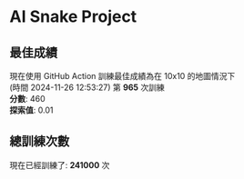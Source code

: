 
# AI Snake Project

## **最佳成績**
現在使用 GitHub Action 訓練最佳成績為在 10x10 的地圖情況下  
(時間 2024-11-26 12:53:27) 第 **965** 次訓練  
**分數**: 460  
**探索值**: 0.01

## 總訓練次數
現在已經訓練了: **241000** 次
